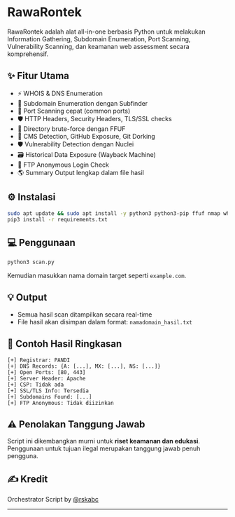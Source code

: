 # RawaRontek

RawaRontek adalah alat all-in-one berbasis Python untuk melakukan Information Gathering, Subdomain Enumeration, Port Scanning, Vulnerability Scanning, dan keamanan web assessment secara komprehensif.

## ✨ Fitur Utama

- ⚡ WHOIS & DNS Enumeration
- 📶 Subdomain Enumeration dengan Subfinder
- 🚧 Port Scanning cepat (common ports)
- 🛡️ HTTP Headers, Security Headers, TLS/SSL checks
- 🚀 Directory brute-force dengan FFUF
- 🤝 CMS Detection, GitHub Exposure, Git Dorking
- 🛡️ Vulnerability Detection dengan Nuclei
- 🗃 Historical Data Exposure (Wayback Machine)
- 📼 FTP Anonymous Login Check
- 🌎 Summary Output lengkap dalam file hasil

## ⚙️ Instalasi

```bash
sudo apt update && sudo apt install -y python3 python3-pip ffuf nmap whatweb nuclei subfinder
pip3 install -r requirements.txt
```

## 💻 Penggunaan

```bash
python3 scan.py
```

Kemudian masukkan nama domain target seperti `example.com`.

## 💡 Output

- Semua hasil scan ditampilkan secara real-time
- File hasil akan disimpan dalam format: `namadomain_hasil.txt`

## 🌌 Contoh Hasil Ringkasan

```
[+] Registrar: PANDI
[+] DNS Records: {A: [...], MX: [...], NS: [...]}
[+] Open Ports: [80, 443]
[+] Server Header: Apache
[+] CSP: Tidak ada
[+] SSL/TLS Info: Tersedia
[+] Subdomains Found: [...]
[+] FTP Anonymous: Tidak diizinkan
```

## ⚠️ Penolakan Tanggung Jawab

Script ini dikembangkan murni untuk **riset keamanan dan edukasi**. Penggunaan untuk tujuan ilegal merupakan tanggung jawab penuh pengguna.

## ✍️ Kredit

Orchestrator Script by [@rskabc](https://github.com/rskabc)

---
